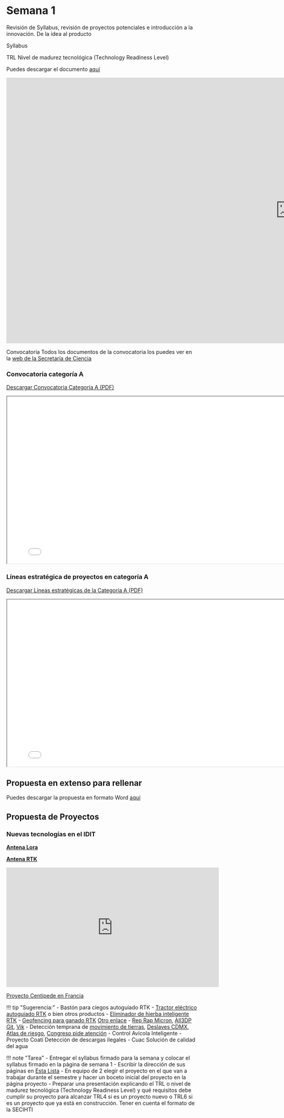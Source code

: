 # Semana 1

Revisión de Syllabus, revisión de proyectos potenciales e introducción a la innovación. De la idea al producto

Syllabus



TRL Nivel de madurez tecnológica (Technology Readiness Level) 

Puedes descargar el documento [aquí](https://docs.google.com/spreadsheets/d/1NYIhXmFSM3qvFPglLjnC4HzYIEPZL69n/edit?usp=sharing&ouid=118419766353546707509&rtpof=true&sd=true)




<iframe src="https://docs.google.com/spreadsheets/d/1NYIhXmFSM3qvFPglLjnC4HzYIEPZL69n/edit?usp=sharing&ouid=118419766353546707509&rtpof=true&sd=true" frameborder="0" width="1500" height="700" allowfullscreen="true" mozallowfullscreen="true" webkitallowfullscreen="true"></iframe>



Convocatoria
Todos los documentos de la convocatoria los puedes ver en la [web de la Secretaría de Ciencia](https://secihti.mx/tecnologias-e-innovacion/convocatorias-desarrollo-tecnologico-vinculacion-e-innovacion/)


### Convocatoria categoría A

[Descargar Convocatoria Categoría A (PDF)](./recursos/archivos/MT_Categoria_A.pdf)

<iframe src="../recursos/archivos/MT_Categoria_A.pdf" width="800" height="440"></iframe>





### Líneas estratégica de proyectos en categoría A

[Descargar Líneas estratégicas de la Categoría A (PDF)](./recursos/archivos/Anexo2_DTI_conv2025.pdf)

<iframe src="../recursos/archivos/Anexo2_DTI_conv2025.pdf" width="800" height="440"></iframe>

## Propuesta en extenso para rellenar

Puedes descargar la propuesta en formato Word [aquí](./recursos/archivos/Propuesta_en_extenso_del_proyecto_Categoria_A.docx)

## Propuesta de Proyectos

### Nuevas tecnologías en el IDIT

[**Antena Lora**](https://www.vencoel.com/que-es-lora-como-funciona-y-caracteristicas-principales/)

[**Antena RTK**](https://www.helixnorth.com/blog/sistema-georreferenciado-de-datos-rtk-y-ppk-cul-es-mejor)

<iframe width="560" height="315" src="https://www.youtube.com/embed/bCoIXgqlmTI" frameborder="0" allow="autoplay; encrypted-media" allowfullscreen></iframe>

[Proyecto Centipede en Francia](https://www.centipede-rtk.org/)

!!! tip "Sugerencia:"
    - Bastón para ciegos autoguiado RTK
    - [Tractor eléctrico autoguiado RTK](https://www.instagram.com/renewables247/) o bien otros productos
    - [Eliminador de hierba inteligente RTK](https://bumerania.com/soluciones-roboticas/robot-agricola-inteligente/)
    - [Geofencing para ganado RTK](https://www.halterhq.com/) [Otro enlace](https://www.instagram.com/halterhq/)
    - [Rep Rap Micron](https://www-hackster-io.cdn.ampproject.org/c/s/www.hackster.io/news/can-reprap-revolutionize-3d-printing-again-with-the-new-micron-design-18c4775e4d1a.amp), [All3DP](https://all3dp.com/es/4/nueva-impresora-3d-diy-de-precision-a-micronivel-de-un-pionero-de-reprap-pone-la-tecnologia-al-alcance-de-su-escritorio/) [Git](https://github.com/VikOlliver/RepRapMicron), [Vik](https://3dprintingindustry.com/news/interview-vik-olliver-first-reprap-volunteer-didnt-just-build-3d-printer-133892/)
    - Detección temprana de [movimiento de tierras](https://www.instagram.com/reel/DM-1UYGIEre/?utm_source=ig_web_copy_link&igsh=MzRlODBiNWFlZA==), [Deslaves CDMX](https://www.reforma.com/ubican-462-puntos-con-riesgo-de-deslave-o-inundacion-en-cdmx/ar2875886), [Atlas de riesgo](https://www.atlas.cdmx.gob.mx/analisisn3/), [Congreso pide atención](https://www.congresocdmx.gob.mx/comsoc-pide-congreso-acciones-atender-deslaves-cuajimalpa-5557-1.html)
    - Control Avícola Inteligente
    - Proyecto Coatí Detección de descargas ilegales
    - Cuac Solución de calidad del agua









!!! note "Tarea"
    - Entregar el syllabus firmado para la semana y colocar el syllabus firmado en la página de semana 1
    - Escribir la dirección de sus páginas en [Esta Lista](https://docs.google.com/spreadsheets/d/1ShhCsvGMLnsq6e9PkDVVJUFhwR6yDj1gcMyfT5Xj9y4/edit?usp=sharing) 
    - En equipo de 2 elegir el proyecto en el que van a trabajar durante el semestre y hacer un boceto inicial del proyecto en la página proyecto 
    - Preparar una presentación explicando el TRL o nivel de madurez tecnológica (Technology Readiness Level) y qué requisitos debe cumplir su proyecto para alcanzar TRL4 si es un proyecto nuevo o TRL6 si es un proyecto que ya está en construcción. Tener en cuenta el formato de la SECIHTI